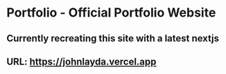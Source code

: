 # Portfolio - Official Portfolio Website

## Currently recreating this site with a latest nextjs

## URL: https://johnlayda.vercel.app
